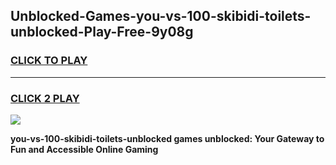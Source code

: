 
## Unblocked-Games-you-vs-100-skibidi-toilets-unblocked-Play-Free-9y08g
<h3>
<a href="https://premium76.site?title=you-vs-100-skibidi-toilets-unblocked&ref=18A">CLICK TO PLAY</a></h3>
<hr>

<h3>
<a href="https://premium76.site?title=you-vs-100-skibidi-toilets-unblocked&ref=18A">CLICK 2 PLAY</a>
  
</h3>

<a href="https://premium76.site?title=you-vs-100-skibidi-toilets-unblocked&ref=18A"><img src="https://clearcache.store/games.png"></a>


**you-vs-100-skibidi-toilets-unblocked games unblocked: Your Gateway to Fun and Accessible Online Gaming**
